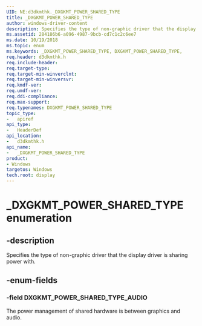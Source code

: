 ```yaml
---
UID: NE:d3dkmthk._DXGKMT_POWER_SHARED_TYPE
title: _DXGKMT_POWER_SHARED_TYPE
author: windows-driver-content
description: Specifies the type of non-graphic driver that the display driver is sharing power with.
ms.assetid: 284186b6-a096-4987-9bcb-cd7c1c2c6ee7
ms.date: 10/19/2018
ms.topic: enum
ms.keywords: _DXGKMT_POWER_SHARED_TYPE, DXGKMT_POWER_SHARED_TYPE,
req.header: d3dkmthk.h
req.include-header:
req.target-type:
req.target-min-winverclnt:
req.target-min-winversvr:
req.kmdf-ver:
req.umdf-ver:
req.ddi-compliance:
req.max-support:
req.typenames: DXGKMT_POWER_SHARED_TYPE
topic_type:
-	apiref
api_type:
-	HeaderDef
api_location:
-	d3dkmthk.h
api_name:
-	_DXGKMT_POWER_SHARED_TYPE
product: 
- Windows
targetos: Windows
tech.root: display
---
```


# _DXGKMT_POWER_SHARED_TYPE enumeration

## -description

Specifies the type of non-graphic driver that the display driver is sharing power with.

## -enum-fields

### -field DXGKMT_POWER_SHARED_TYPE_AUDIO

The power management of shared hardware is between graphics and audio.

